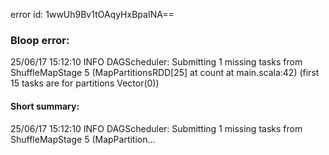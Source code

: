 error id: 1wwUh9Bv1tOAqyHxBpaINA==
### Bloop error:

25/06/17 15:12:10 INFO DAGScheduler: Submitting 1 missing tasks from ShuffleMapStage 5 (MapPartitionsRDD[25] at count at main.scala:42) (first 15 tasks are for partitions Vector(0))
#### Short summary: 

25/06/17 15:12:10 INFO DAGScheduler: Submitting 1 missing tasks from ShuffleMapStage 5 (MapPartition...